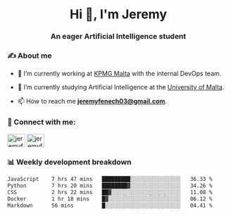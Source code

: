 <h1 align="center">Hi 👋, I'm Jeremy</h1>
<h3 align="center">An eager Artificial Intelligence student</h3>

<h3 align="left">✍ About me</h3>

- 🔭 I’m currently working at [KPMG Malta](https://kpmg.com/mt/en/home.html) with the internal DevOps team.

- 🌱 I’m currently studying Artificial Intelligence at the [University of Malta](https://www.linkedin.com/school/university-of-malta/).

- 📫 How to reach me **jeremyfenech03@gmail.com**.

<h3 align="left">🔗 Connect with me:</h3>
<p align="left">
<a href="https://linkedin.com/in/jeremyfenech" target="blank"><img align="center" src="https://raw.githubusercontent.com/rahuldkjain/github-profile-readme-generator/master/src/images/icons/Social/linked-in-alt.svg" alt="jeremyfenech" height="30" width="40" /></a>
<a href="https://www.leetcode.com/jeremyfen" target="blank"><img align="center" src="https://raw.githubusercontent.com/rahuldkjain/github-profile-readme-generator/master/src/images/icons/Social/leet-code.svg" alt="jeremyfen" height="30" width="40" /></a>
</p>


<h3 align="left">📊 Weekly development breakdown</h3>

<!--START_SECTION:waka-->

```txt
JavaScript    7 hrs 47 mins   █████████░░░░░░░░░░░░░░░░   36.33 %
Python        7 hrs 20 mins   ████████▓░░░░░░░░░░░░░░░░   34.26 %
CSS           2 hrs 22 mins   ██▓░░░░░░░░░░░░░░░░░░░░░░   11.08 %
Docker        1 hr 18 mins    █▓░░░░░░░░░░░░░░░░░░░░░░░   06.12 %
Markdown      56 mins         █░░░░░░░░░░░░░░░░░░░░░░░░   04.41 %
```

<!--END_SECTION:waka-->
